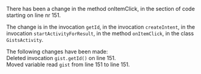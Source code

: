 There has been a change in the method onItemClick, in the section of code starting on line nr 151.
  
The change is in the invocation ```getId```, in the invocation ```createIntent```, in the invocation ```startActivityForResult```, in the method ```onItemClick```, in the class ```GistsActivity```.
  
The following changes have been made:  
Deleted invocation ```gist.getId()``` on line 151.  
Moved variable read ```gist``` from line 151 to line 151.  
